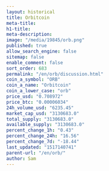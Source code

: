 ```yaml
---
layout: historical
title: Orbitcoin
meta-title: 
h1-title: 
meta-description: 
image: "/media/19845/orb.png"
published: true
allow_search_engine: false
sitemap: false
enable_comment: false
sort_order: 683
permalink: "/en/orb/discussion.html"
coin_a_symbol: "ORB"
coin_a_name: "Orbitcoin"
coin_a_lower_case: "orb"
price_usd: "0.708972"
price_btc: "0.00006034"
24h_volume_usd: "6235.45"
market_cap_usd: "3130683.0"
total_supply: "3130683.0"
available_supply: "3130683.0"
percent_change_1h: "0.43"
percent_change_24h: "16.56"
percent_change_7d: "-18.44"
last_updated: "1517140741"
parent-url: "/en/orb/"
author: Sam
---
```


